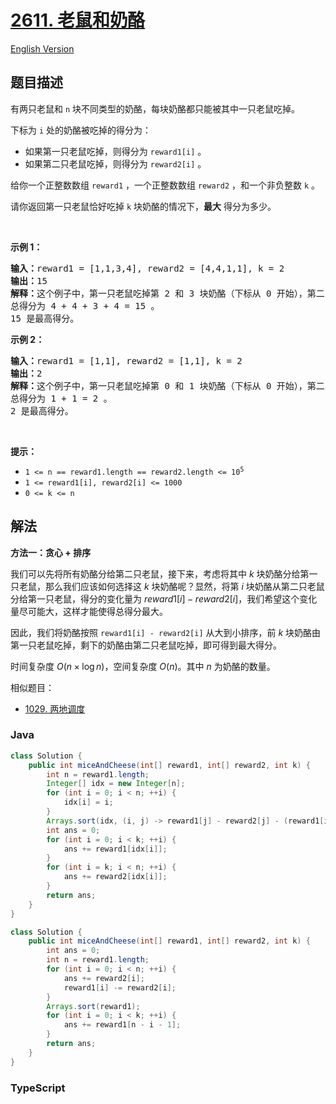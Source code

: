 # [2611. 老鼠和奶酪](https://leetcode.cn/problems/mice-and-cheese)

[English Version](/solution/2600-2699/2611.Mice%20and%20Cheese/README_EN.md)

## 题目描述

<!-- 这里写题目描述 -->

<p>有两只老鼠和&nbsp;<code>n</code>&nbsp;块不同类型的奶酪，每块奶酪都只能被其中一只老鼠吃掉。</p>

<p>下标为 <code>i</code>&nbsp;处的奶酪被吃掉的得分为：</p>

<ul>
	<li>如果第一只老鼠吃掉，则得分为&nbsp;<code>reward1[i]</code>&nbsp;。</li>
	<li>如果第二只老鼠吃掉，则得分为&nbsp;<code>reward2[i]</code>&nbsp;。</li>
</ul>

<p>给你一个正整数数组&nbsp;<code>reward1</code>&nbsp;，一个正整数数组&nbsp;<code>reward2</code>&nbsp;，和一个非负整数&nbsp;<code>k</code>&nbsp;。</p>

<p>请你返回第一只老鼠恰好吃掉 <code>k</code>&nbsp;块奶酪的情况下，<strong>最大</strong>&nbsp;得分为多少。</p>

<p>&nbsp;</p>

<p><strong>示例 1：</strong></p>

<pre>
<b>输入：</b>reward1 = [1,1,3,4], reward2 = [4,4,1,1], k = 2
<b>输出：</b>15
<b>解释：</b>这个例子中，第一只老鼠吃掉第 2&nbsp;和 3 块奶酪（下标从 0 开始），第二只老鼠吃掉第 0 和 1 块奶酪。
总得分为 4 + 4 + 3 + 4 = 15 。
15 是最高得分。
</pre>

<p><strong>示例 2：</strong></p>

<pre>
<b>输入：</b>reward1 = [1,1], reward2 = [1,1], k = 2
<b>输出：</b>2
<b>解释：</b>这个例子中，第一只老鼠吃掉第 0 和 1 块奶酪（下标从 0 开始），第二只老鼠不吃任何奶酪。
总得分为 1 + 1 = 2 。
2 是最高得分。
</pre>

<p>&nbsp;</p>

<p><strong>提示：</strong></p>

<ul>
	<li><code>1 &lt;= n == reward1.length == reward2.length &lt;= 10<sup>5</sup></code></li>
	<li><code>1 &lt;= reward1[i],&nbsp;reward2[i] &lt;= 1000</code></li>
	<li><code>0 &lt;= k &lt;= n</code></li>
</ul>

## 解法

**方法一：贪心 + 排序**

我们可以先将所有奶酪分给第二只老鼠，接下来，考虑将其中 $k$ 块奶酪分给第一只老鼠，那么我们应该如何选择这 $k$ 块奶酪呢？显然，将第 $i$ 块奶酪从第二只老鼠分给第一只老鼠，得分的变化量为 $reward1[i] - reward2[i]$，我们希望这个变化量尽可能大，这样才能使得总得分最大。

因此，我们将奶酪按照 `reward1[i] - reward2[i]` 从大到小排序，前 $k$ 块奶酪由第一只老鼠吃掉，剩下的奶酪由第二只老鼠吃掉，即可得到最大得分。

时间复杂度 $O(n \times \log n)$，空间复杂度 $O(n)$。其中 $n$ 为奶酪的数量。

相似题目：

-   [1029. 两地调度](/solution/1000-1099/1029.Two%20City%20Scheduling/README.md)

### **Java**

```java
class Solution {
    public int miceAndCheese(int[] reward1, int[] reward2, int k) {
        int n = reward1.length;
        Integer[] idx = new Integer[n];
        for (int i = 0; i < n; ++i) {
            idx[i] = i;
        }
        Arrays.sort(idx, (i, j) -> reward1[j] - reward2[j] - (reward1[i] - reward2[i]));
        int ans = 0;
        for (int i = 0; i < k; ++i) {
            ans += reward1[idx[i]];
        }
        for (int i = k; i < n; ++i) {
            ans += reward2[idx[i]];
        }
        return ans;
    }
}
```

```java
class Solution {
    public int miceAndCheese(int[] reward1, int[] reward2, int k) {
        int ans = 0;
        int n = reward1.length;
        for (int i = 0; i < n; ++i) {
            ans += reward2[i];
            reward1[i] -= reward2[i];
        }
        Arrays.sort(reward1);
        for (int i = 0; i < k; ++i) {
            ans += reward1[n - i - 1];
        }
        return ans;
    }
}
```

### **TypeScript**
